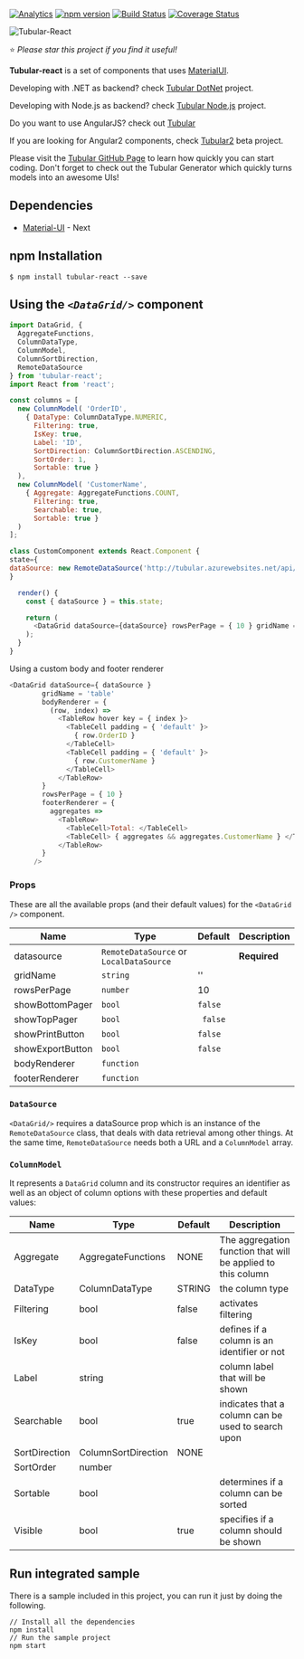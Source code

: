  [![Analytics](https://ga-beacon.appspot.com/UA-8535255-2/unosquare/tubular-react/)](https://github.com/igrigorik/ga-beacon)
 [![npm version](https://badge.fury.io/js/tubular-react.svg)](https://badge.fury.io/js/tubular-react)
 [![Build Status](https://travis-ci.org/unosquare/tubular-react.svg?branch=master)](https://travis-ci.org/unosquare/tubular-react)
 [![Coverage Status](https://coveralls.io/repos/github/unosquare/tubular-react/badge.svg?branch=master)](https://coveralls.io/github/unosquare/tubular-react?branch=master)
 
 ![Tubular-React](http://unosquare.github.io/tubular/assets/tubular.png)
 
:star: *Please star this project if you find it useful!*

**Tubular-react** is a set of components that uses [MaterialUI](https://material-ui-next.com/). 

Developing with .NET as backend? check [Tubular DotNet](https://github.com/unosquare/tubular-dotnet) project.

Developing with Node.js as backend? check [Tubular Node.js](https://github.com/unosquare/tubular-nodejs) project.

Do you want to use AngularJS? check out [Tubular](https://github.com/unosquare/tubular)

If you are looking for Angular2 components, check [Tubular2](https://github.com/unosquare/tubular2) beta project.

Please visit the [Tubular GitHub Page](http://unosquare.github.io/tubular) to learn how quickly you can start coding. Don't forget to check out the Tubular Generator which quickly turns models into an awesome UIs!

## Dependencies
* [Material-UI](https://material-ui-next.com/) - Next

## npm Installation 
```
$ npm install tubular-react --save
```
## Using the *`<DataGrid/>`* component
```js
import DataGrid, {
  AggregateFunctions,
  ColumnDataType,
  ColumnModel,
  ColumnSortDirection,
  RemoteDataSource
} from 'tubular-react';
import React from 'react';

const columns = [
  new ColumnModel( 'OrderID',
    { DataType: ColumnDataType.NUMERIC,
      Filtering: true,
      IsKey: true,
      Label: 'ID',
      SortDirection: ColumnSortDirection.ASCENDING,
      SortOrder: 1,
      Sortable: true }
  ),
  new ColumnModel( 'CustomerName',
    { Aggregate: AggregateFunctions.COUNT,
      Filtering: true,
      Searchable: true,
      Sortable: true }
  )
];

class CustomComponent extends React.Component {
state={
dataSource: new RemoteDataSource('http://tubular.azurewebsites.net/api/orders/paged', columns)
}

  render() {
    const { dataSource } = this.state; 

    return (
      <DataGrid dataSource={dataSource} rowsPerPage = { 10 } gridName = 'table' />
    );
  }
}

```

Using a custom body and footer renderer
```js
<DataGrid dataSource={ dataSource } 
        gridName = 'table'
        bodyRenderer = {
          (row, index) => 
            <TableRow hover key = { index }>
              <TableCell padding = { 'default' }>
                { row.OrderID }
              </TableCell>
              <TableCell padding = { 'default' }>
                { row.CustomerName }
              </TableCell>
            </TableRow>
        } 
        rowsPerPage = { 10 } 
        footerRenderer = {
          aggregates => 
            <TableRow>
              <TableCell>Total: </TableCell>
              <TableCell> { aggregates && aggregates.CustomerName } </TableCell>
            </TableRow>
        }
      />
```

### Props 
These are all the available props (and their default values) for the `<DataGrid />` component.

| Name           | Type                                   | Default   | Description                                  |
|----------------|----------------------------------------|-----------|----------------------------------------------|
| datasource     | `RemoteDataSource` or `LocalDataSource`|           |    **Required**                              |
| gridName       | `string`                               | ''        |                                              |      
| rowsPerPage    | `number`                               |     10    |                                              |
| showBottomPager| `bool`                                 | `false`   |                                              |
| showTopPager   | `bool`                                 |` false`   |                                              |
| showPrintButton| `bool`                                 | `false`   |                                              |
|showExportButton| `bool`                                 | `false`   |                                              |
| bodyRenderer   | `function`                             |           |                                              |
| footerRenderer | `function`                             |           |                                              |


### `DataSource`
`<DataGrid/>` requires a dataSource prop which is an instance of the `RemoteDataSource` class, that deals with data retrieval among other things. At the same time, `RemoteDataSource` needs both a URL and a `ColumnModel` array.

### `ColumnModel` 
It represents a `DataGrid` column and its constructor requires an identifier as well as an object of column options with these properties and default values:

| Name          | Type             | Default           | Description                                  |
|---------------|------------------|-------------------|----------------------------------------------|
| Aggregate     |AggregateFunctions|     NONE          | The aggregation function that will be applied to this column|
| DataType      | ColumnDataType   |       STRING      |        the column type                       |
| Filtering     | bool             | false             |        activates filtering                   |
| IsKey         | bool             |  false            |   defines if a column is an identifier or not|
| Label         | string           |                   |     column label that will be shown          |
| Searchable    | bool             |     true          |indicates that a column can be used to search upon|
| SortDirection |ColumnSortDirection|       NONE       |                                              |
| SortOrder     | number           |                   |                                              |
| Sortable      | bool             |                   |   determines if a column can be sorted       |
| Visible       | bool             |     true          |  specifies if a column should be shown       |


## Run integrated sample

There is a sample included in this project, you can run it just by doing the following.

```
// Install all the dependencies
npm install
// Run the sample project
npm start
```

